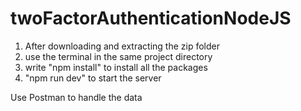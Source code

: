 # twoFactorAuthenticationNodeJS

1. After downloading and extracting the zip folder
2. use the terminal in the same project directory
3. write "npm install" to install all the packages
4. "npm run dev" to start the server 

Use Postman to handle the data
